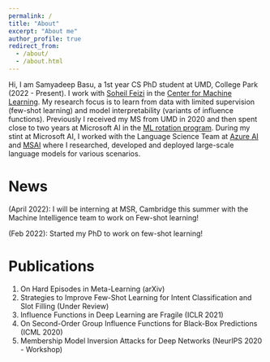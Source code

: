 ```yaml
---
permalink: /
title: "About"
excerpt: "About me"
author_profile: true
redirect_from: 
  - /about/
  - /about.html
---
```


Hi, I am Samyadeep Basu, a 1st year CS PhD student at UMD, College Park (2022 - Present). I work with [Soheil Feizi](https://www.cs.umd.edu/~sfeizi/) in the [Center for Machine Learning](https://ml.umd.edu/). My research focus is to learn from data with limited supervision (few-shot learning) and model interpretability (variants of influence functions). Previously I received my MS from UMD in 2020 and then spent close to two years at Microsoft AI in the [ML rotation program](https://www.microsoftnewengland.com/maidap/). During my stint at Microsoft AI, I worked with the Language Science Team at [Azure AI](https://www.microsoft.com/en-us/research/group/cognitive-services-research/knowledge-and-language/) and [MSAI](https://www.microsoft.com/en-us/research/group/artificial-intelligence-research-munich/) where I researched, developed and deployed large-scale language models for various scenarios.

News 
======
 (April 2022): I will be interning at MSR, Cambridge this summer with the Machine Intelligence team to work on Few-shot learning!
 
 (Feb 2022): Started my PhD to work on few-shot learning!

Publications
======
1. On Hard Episodes in Meta-Learning (arXiv)
2. Strategies to Improve Few-Shot Learning for Intent Classification and Slot Filling (Under Review)
3. Influence Functions in Deep Learning are Fragile (ICLR 2021)
4. On Second-Order Group Influence Functions for Black-Box Predictions (ICML 2020)
5. Membership Model Inversion Attacks for Deep Networks (NeurIPS 2020 - Workshop)

